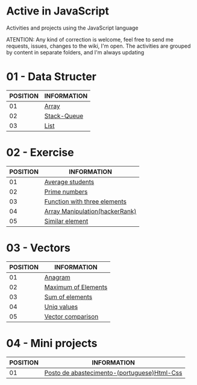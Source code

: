# Active in JavaScript
Activities and projects using the JavaScript language

ATENTION: Any kind of correction is welcome, feel free to send me requests, issues, changes to the wiki, I'm open.
The activities are grouped by content in separate folders, and I'm always updating

# 01 - Data Structer
POSITION|INFORMATION 
--------- | ------
01     |<a href="https://github.com/ddenerson/JavaScript/blob/master/Activity/01%20-%20Data%20structure/01%20-%20Array/01%20-%20Array.js">Array</a>
02   |<a href="https://github.com/ddenerson/JavaScript/tree/master/Activity/01%20-%20Data%20structure/02%20-Stack-Queue">Stack-Queue</a>
03   |<a href="https://github.com/ddenerson/JavaScript/tree/master/Activity/01%20-%20Data%20structure/03 - List">List</a>



# 02 - Exercise

POSITION|INFORMATION 
--------- | ------
01     |<a href="https://github.com/ddenerson/JavaScript/blob/master/Activity/02%20-%20Several/01%20-%20Average%20student.js">Average students<a/>
02   |  <a href="https://github.com/ddenerson/JavaScript/blob/master/Activity/02%20-%20Several/02%20-%20Prime%20numbers.js">Prime numbers<a/>
03   | <a href="https://github.com/ddenerson/JavaScript/blob/master/Activity/02%20-%20Several/03%20-%20Function%20with%20three%20elements.js">Function with three elements</a>
04  | <a href="https://github.com/ddenerson/JavaScript/blob/master/Activity/02%20-%20Several/04%20-%20Array%20Manipulation(hackerRank).js">Array Manipulation(hackerRank)</a>
05  |<a href="https://github.com/ddenerson/JavaScript/blob/master/Activity/02%20-%20Several/05%20-%20Similar%20element.js">Similar element</a>

# 03 - Vectors

POSITION|INFORMATION 
--------- | ------
01     |<a href="https://github.com/ddenerson/JavaScript/blob/master/Activity/03%20-%20Vectors/Anagram.js">Anagram</a>
02   |<a href="https://github.com/ddenerson/JavaScript/blob/master/Activity/03%20-%20Vectors/Maximum%20of%20Elements.js">Maximum of Elements</a>
03   |<a href="https://github.com/ddenerson/JavaScript/blob/master/Activity/03%20-%20Vectors/Sum%20of%20elements.js">Sum of elements</a>
04  |<a href="https://github.com/ddenerson/JavaScript/blob/master/Activity/03%20-%20Vectors/Uniq%20values.js">Uniq values</a>
05  |<a href="https://github.com/ddenerson/JavaScript/blob/master/Activity/03%20-%20Vectors/vector%20comparison.js">Vector comparison</a>

# 04 - Mini projects

POSITION|INFORMATION 
--------- | ------
01     |<a href="https://github.com/ddenerson/JavaScript/tree/master/Activity/04%20-%20Projects/01%20-Posto%20de%20abastecimento">Posto de abastecimento-(portuguese)Html-Css<a/>




